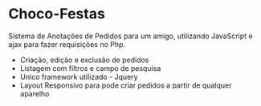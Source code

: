 # Choco-Festas
Sistema de Anotações de Pedidos para um amigo, utilizando JavaScript e ajax para fazer requisições no Php.
- Criação, edição e exclusão de pedidos
- Listagem com filtros e campo de pesquisa
- Unico framework utilizado - Jquery
- Layout Responsivo para pode criar pedidos a partir de qualquer aparelho
